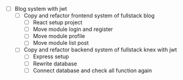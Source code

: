 * [ ] Blog system with jwt
  * [ ] Copy and refactor frontend system of fullstack blog
    * [ ] React setup project
    * [ ] Move module login and register
    * [ ] Move module profile
    * [ ] Move module list post
  * [ ] Copy and refactor backend system of fullstack knex with jwt
    * [ ] Express setup
    * [ ] Rewrite database
    * [ ] Connect database and check all function again
